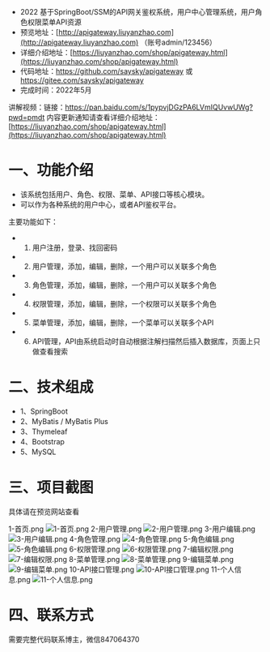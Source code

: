 - 2022 基于SpringBoot/SSM的API网关鉴权系统，用户中心管理系统，用户角色权限菜单API资源
- 预览地址：[http://apigateway.liuyanzhao.com](http://apigateway.liuyanzhao.com) （账号admin/123456）
- 详细介绍地址：[https://liuyanzhao.com/shop/apigateway.html](https://liuyanzhao.com/shop/apigateway.html)
- 代码地址：https://github.com/saysky/apigateway 或 https://gitee.com/saysky/apigateway
- 完成时间：2022年5月

讲解视频：链接：https://pan.baidu.com/s/1pypvjDGzPA6LVmIQUvwUWg?pwd=pmdt 
内容更新通知请查看详细介绍地址：[https://liuyanzhao.com/shop/apigateway.html](https://liuyanzhao.com/shop/apigateway.html)

# 一、功能介绍
- 该系统包括用户、角色、权限、菜单、API接口等核心模块。
- 可以作为各种系统的用户中心，或者API鉴权平台。

主要功能如下：
- 1. 用户注册，登录、找回密码
- 2. 用户管理，添加，编辑，删除，一个用户可以关联多个角色
- 3. 角色管理，添加，编辑，删除，一个用户可以关联多个角色
- 4. 权限管理，添加，编辑，删除，一个权限可以关联多个角色
- 5. 菜单管理，添加，编辑，删除，一个菜单可以关联多个API
- 6. API管理，API由系统启动时自动根据注解扫描然后插入数据库，页面上只做查看搜索


# 二、技术组成
- 1、SpringBoot 
- 2、MyBatis / MyBatis Plus
- 3、Thymeleaf
- 4、Bootstrap
- 5、MySQL

# 三、项目截图
具体请在预览网站查看

1-首页.png
![1-首页.png](img/1-首页.png)
2-用户管理.png
![2-用户管理.png](img/2-用户管理.png)
3-用户编辑.png
![3-用户编辑.png](img/3-用户编辑.png)
4-角色管理.png
![4-角色管理.png](img/4-角色管理.png)
5-角色编辑.png
![5-角色编辑.png](img/5-角色编辑.png)
6-权限管理.png
![6-权限管理.png](img/6-权限管理.png)
7-编辑权限.png
![7-编辑权限.png](img/7-编辑权限.png)
8-菜单管理.png
![8-菜单管理.png](img/8-菜单管理.png)
9-编辑菜单.png
![9-编辑菜单.png](img/9-编辑菜单.png)
10-API接口管理.png
![10-API接口管理.png](img/10-API接口管理.png)
11-个人信息.png
![11-个人信息.png](img/11-个人信息.png)


# 四、联系方式
需要完整代码联系博主，微信847064370


